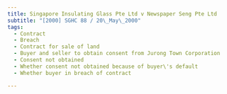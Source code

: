 ```yaml
---
title: Singapore Insulating Glass Pte Ltd v Newspaper Seng Pte Ltd 
subtitle: "[2000] SGHC 88 / 20\_May\_2000"
tags:
  - Contract
  - Breach
  - Contract for sale of land
  - Buyer and seller to obtain consent from Jurong Town Corporation
  - Consent not obtained
  - Whether consent not obtained because of buyer\'s default
  - Whether buyer in breach of contract

---
```



